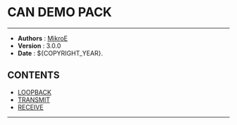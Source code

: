 # CAN DEMO PACK

---

- **Authors**     : [MikroE](https://github.com/MikroElektronika)
- **Version**     : 3.0.0
- **Date**        : ${COPYRIGHT_YEAR}.

## CONTENTS

- [LOOPBACK](./loopback/README.md)
- [TRANSMIT](./transmit/README.md)
- [RECEIVE](./receive/README.md)

---
